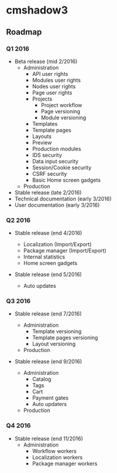 # cmshadow3

## Roadmap

### Q1 2016

- Beta release (mid 2/2016)
  - Administration
    - API user rights
    - Modules user rights
    - Nodes user rights
    - Page user rights
    - Projects
      - Project workflow
      - Page versioning
      - Module versioning
    - Templates
    - Template pages
    - Layouts
    - Preview
    - Production modules
    - IDS security
    - Data input security
    - Session/Cookie security
    - CSRF security
    - Basic Home screen gadgets
  - Production
- Stable release (late 2/2016)
- Technical documentation (early 3/2016)
- User documentation (early 3/2016)

### Q2 2016

- Stable release (end 4/2016)
  - Localization (Import/Export)
  - Package manager (Import/Export)
  - Internal statistics
  - Home screen gadgets

- Stable release (end 5/2016)
  - Auto updates
  
### Q3 2016

- Stable release (end 7/2016)
  - Administration
    - Template versioning
    - Template pages versioning
    - Layout versioning
  - Production
  
- Stable release (end 9/2016)
  - Administration
    - Catalog
    - Tags
    - Cart
    - Payment gates
    - Auto updaters
  - Production

### Q4 2016

- Stable release (end 11/2016)
  - Administration
    - Workflow workers
    - Localization workers
    - Package manager workers
